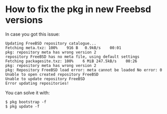 # How to fix the pkg in new Freebsd versions

In case you got this issue:
```
Updating FreeBSD repository catalogue...
Fetching meta.txz: 100%    916 B   0.9kB/s    00:01
pkg: repository meta has wrong version 2
repository FreeBSD has no meta file, using default settings
Fetching packagesite.txz: 100%    6 MiB 247.5kB/s    00:26
pkg: repository meta has wrong version 2
pkg: Repository FreeBSD load error: meta cannot be loaded No error: 0
Unable to open created repository FreeBSD
Unable to update repository FreeBSD
Error updating repositories!
```

You can solve it with:
```
$ pkg bootstrap -f
$ pkg update -f
```
